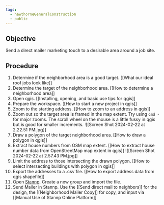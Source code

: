 ```yaml
---
tags:
  - hawthorneGeneralConstruction
  - public
---
```

## Objective
Send a direct mailer marketing touch to a desirable area around a job site.
## Procedure
1. Determine if the neighborhood area is a good target. [[What our ideal roof jobs look like]]
2. Determine the target of the neighborhood area. [[How to determine a neighborhood area]]
3. Open qgis. [[Installing, opening, and basic use tips for qgis]]
4. Prepare the workspace. [[How to start a new project in qgis]]
5. Zoom to the starting address. [[How to zoom to an address in qgis]]
6. Zoom out so the target area is framed in the map extent. Try using `cmd -` for major zooms. The scroll wheel on the mouse is a little fussy in qgis but is good for smaller increments. ![[Screen Shot 2024-02-22 at 2.22.51 PM.jpg]]
7. Draw a polygon of the target neighborhood area. [[How to draw a polygon in qgis]]
8. Extract house numbers from OSM map extent. [[How to extract house number data from OpenStreetMap map extent in qgis]] 
   ![[Screen Shot 2024-02-22 at 2.57.43 PM.jpg]]
9. Limit the address to those intersecting the drawn polygon. [[How to select intersecting buildings with polygon in qgis]]
10. Export the addresses to a .csv file. [[How to export address data from qgis shapefile]]
11. Open [Stannp](https://www.stannp.com/). Create a new group and import the file.
12. Send Mailer in Stannp. Use the [[Send direct mail to neighbors]] for the design, the [[Neighborhood Mailer Copy]] for copy, and input via [[Manual Use of Stannp Online Platform]]